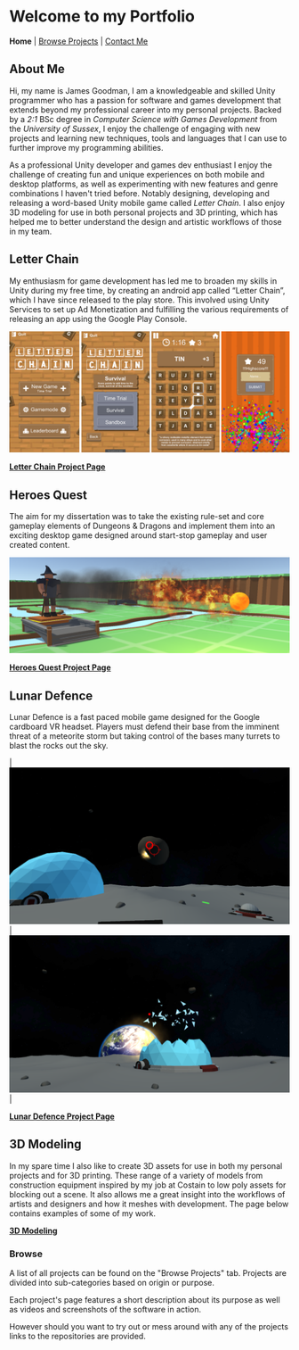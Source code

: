 # Welcome to my Portfolio

**Home**
|
[Browse Projects](pages/browse_projects/browse_projects.md)
|
[Contact Me](pages/contact_me/contact_me.md)

## About Me

Hi, my name is James Goodman, I am a knowledgeable and skilled Unity programmer who has a passion for software and games development that extends beyond my professional career into my personal projects. Backed by a *2:1* BSc degree in *Computer Science with Games Development* from the *University of Sussex*, I enjoy the challenge of engaging with new projects and learning new techniques, tools and languages that I can use to further improve my programming abilities.

As a professional Unity developer and games dev enthusiast I enjoy the challenge of creating fun and unique experiences on both mobile and desktop platforms, as well as experimenting with new features and genre combinations I haven't tried before. Notably designing, developing and releasing a word-based Unity mobile game called *Letter Chain*. I also enjoy 3D modeling for use in both personal projects and 3D printing, which has helped me to better understand the design and artistic workflows of those in my team.

## Letter Chain

My enthusiasm for game development has led me to broaden my skills in Unity during my free time, by creating an android app called “Letter Chain”, which I have since released to the play store. This involved using Unity Services to set up Ad Monetization and fulfilling the various requirements of releasing an app using the Google Play Console.

![Letter Chain Gameplay](pages/games/letter_chain/images/letter_chain_gameplay.png)

[**Letter Chain Project Page**](pages/games/letter_chain/letter_chain.md)

## Heroes Quest

The aim for my dissertation was to take the existing rule-set and core gameplay elements of Dungeons & Dragons and implement them into an exciting desktop game designed around start-stop gameplay and user created content.

![Heroes Quest Gameplay](pages/games/heroes_quest/images/fireball.png)

[**Heroes Quest Project Page**](pages/games/heroes_quest/heroes_quest.md)

## Lunar Defence

Lunar Defence is a fast paced mobile game designed for the Google cardboard VR headset. Players must defend their base from the imminent threat of a meteorite storm but taking control of the bases many turrets to blast the rocks out the sky.

| ![Lunar Defence Gameplay][1] | ![Lunar Defence Gameplay][2]  |

[1]: pages/games/lunar_defence_vr/images/gameplay_4.png "Lunar Defence Gameplay 4"
[2]: pages/games/lunar_defence_vr/images/gameplay_5.png "Lunar Defence Gameplay 5"

[**Lunar Defence Project Page**](pages/games/lunar_defence_vr/lunar_defence_vr.md)

## 3D Modeling

In my spare time I also like to create 3D assets for use in both my personal projects and for 3D printing. These range of a variety of models from construction equipment inspired by my job at Costain to low poly assets for blocking out a scene. It also allows me a great insight into the workflows of artists and designers and how it meshes with development. The page below contains examples of some of my work.

[**3D Modeling**](pages/modeling/modeling.md)

### Browse

A list of all projects can be found on the "Browse Projects" tab. Projects are divided into sub-categories based on origin or purpose.

Each project's page features a short description about its purpose as well as videos and screenshots of the software in action.

However should you want to try out or mess around with any of the projects links to the repositories are provided.